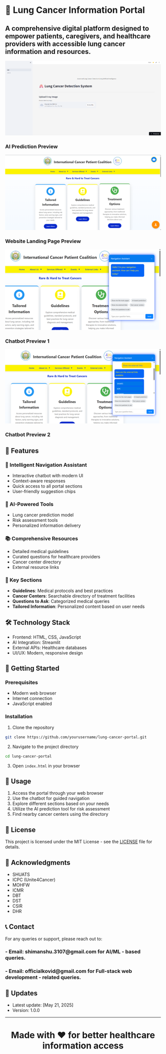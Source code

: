 # 🏥 Lung Cancer Information Portal

<h2>A comprehensive digital platform designed to empower patients, caregivers, and healthcare providers with accessible lung cancer information and resources.</h2>

![Website Preview](./UI_Preview/UI1.png) <h3>AI Prediction Preview</h3> 
![Website Preview](./UI_Preview/UI2.png) <h3>Website Landing Page Preview</h3> 
![Chatbot Interface](./UI_Preview/UI6.png) <h3>Chatbot Preview 1</h3> 
![Chatbot Interface](./UI_Preview/UI5.png) <h3>Chatbot Preview 2</h3> 

## 🌟 Features

### 🤖 Intelligent Navigation Assistant
- Interactive chatbot with modern UI
- Context-aware responses
- Quick access to all portal sections
- User-friendly suggestion chips

### 🧠 AI-Powered Tools
- Lung cancer prediction model
- Risk assessment tools
- Personalized information delivery

### 📚 Comprehensive Resources
- Detailed medical guidelines
- Curated questions for healthcare providers
- Cancer center directory
- External resource links

### 🎯 Key Sections
- **Guidelines**: Medical protocols and best practices
- **Cancer Centers**: Searchable directory of treatment facilities
- **Questions to Ask**: Categorized medical queries
- **Tailored Information**: Personalized content based on user needs

## 🛠️ Technology Stack
- Frontend: HTML, CSS, JavaScript
- AI Integration: Streamlit
- External APIs: Healthcare databases
- UI/UX: Modern, responsive design

## 🚀 Getting Started

### Prerequisites
- Modern web browser
- Internet connection
- JavaScript enabled

### Installation
1. Clone the repository
```bash
git clone https://github.com/yourusername/lung-cancer-portal.git
```
2. Navigate to the project directory
```bash
cd lung-cancer-portal
```
3. Open `index.html` in your browser

## 📱 Usage
1. Access the portal through your web browser
2. Use the chatbot for guided navigation
3. Explore different sections based on your needs
4. Utilize the AI prediction tool for risk assessment
5. Find nearby cancer centers using the directory

## 📄 License
This project is licensed under the MIT License - see the [LICENSE](LICENSE) file for details.

## 🙏 Acknowledgments
- SHUATS
- ICPC (Unite4Cancer)
- MOHFW
- ICMR
- DBT
- DST
- CSIR
- DHR

## 📞 Contact
For any queries or support, please reach out to:
<h3>- Email: shimanshu.3107@gmail.com for AI/ML - based queries.</h3>
<h3>- Email: officialkovid@gmail.com for Full-stack web development - related queries.</h3>

## 🔄 Updates
- Latest update: [May 21, 2025]
- Version: 1.0.0

---

<div align="center">
<h1>Made with ❤️ for better healthcare information access</h1>
</div> 